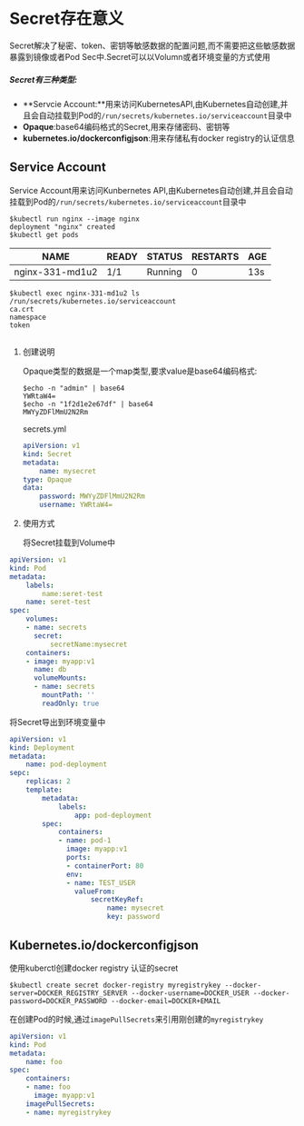 # Secret存在意义

Secret解决了秘密、token、密钥等敏感数据的配置问题,而不需要把这些敏感数据暴露到镜像或者Pod Sec中.Secret可以以Volumn或者环境变量的方式使用

##### Secret有三种类型:

- **Servcie Account:**用来访问KubernetesAPI,由Kubernetes自动创建,并且会自动挂载到Pod的`/run/secrets/kubernetes.io/serviceaccount`目录中
- **Opaque**:base64编码格式的Secret,用来存储密码、密钥等
- **kubernetes.io/dockerconfigjson**:用来存储私有docker registry的认证信息



## Service Account

Service Account用来访问Kunbernetes API,由Kubernetes自动创建,并且会自动挂载到Pod的`/run/secrets/kubernetes.io/serviceaccount`目录中

```shell
$kubectl run nginx --image nginx
deployment "nginx" created
$kubectl get pods

```

| NAME            | READY | STATUS  | RESTARTS | AGE  |
| --------------- | ----- | ------- | -------- | ---- |
| nginx-331-md1u2 | 1/1   | Running | 0        | 13s  |

```shell
$kubectl exec nginx-331-md1u2 ls /run/secrets/kubernetes.io/serviceaccount
ca.crt
namespace
token
```

## 

1. 创建说明

   Opaque类型的数据是一个map类型,要求value是base64编码格式:

   ```shell
   $echo -n "admin" | base64
   YWRtaW4=
   $echo -n "1f2d1e2e67df" | base64
   MWYyZDFlMmU2N2Rm
   ```

   secrets.yml

   ```yaml
   apiVersion: v1
   kind: Secret
   metadata:
       name: mysecret
   type: Opaque
   data:
       password: MWYyZDFlMmU2N2Rm
       username: YWRtaW4=
   ```

   

2. 使用方式

   将Secret挂载到Volume中

```yaml
apiVersion: v1
kind: Pod
metadata:
    labels:
        name:seret-test
    name: seret-test
spec:
    volumes:
    - name: secrets
      secret:
          secretName:mysecret
    containers:
    - image: myapp:v1
      name: db
      volumeMounts:
      - name: secrets
        mountPath: ''
        readOnly: true
```

将Secret导出到环境变量中

```yaml
apiVersion: v1
kind: Deployment
metadata:
    name: pod-deployment
sepc:
    replicas: 2
    template: 
        metadata: 
            labels:
                app: pod-deployment
        spec:
            containers:
            - name: pod-1
              image: myapp:v1
              ports:
              - containerPort: 80
              env:
              - name: TEST_USER
                valueFrom:
                    secretKeyRef:
                        name: mysecret
                        key: password
```



## Kubernetes.io/dockerconfigjson

使用kuberctl创建docker registry 认证的secret

```shell
$kubectl create secret docker-registry myregistrykey --docker-server=DOCKER_REGISTRY_SERVER --docker-username=DOCKER_USER --docker-password=DOCKER_PASSWORD --docker-email=DOCKER+EMAIL
```

在创建Pod的时候,通过`imagePullSecrets`来引用刚创建的`myregistrykey`

```yaml
apiVersion: v1
kind: Pod
metadata:
    name: foo
spec: 
    containers:
    - name: foo
      image: myapp:v1
    imagePullSecrets:
    - name: myregistrykey
```

































